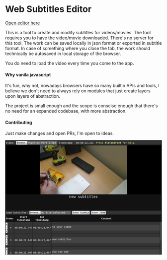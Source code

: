 # Web Subtitles Editor

[Open editor here](https://rokyed.github.io/web-subtitles-editor/)

This is a tool to create and modify subtitles for videos/movies. The tool requires you to have the video/movie downloaded. There's no server for this tool. The work can be saved locally in json format or exported in subtitle format. In case of something where you close the tab, the work should technically be autosaved in local storage of the browser.

You do need to load the video every time you come to the app.


#### Why vanila javascript

It's fun, why not, nowadays browsers have so many builtin APIs and tools, I believe we don't need to always rely on modules that just create layers upon layers of abstraction.

The project is small enough and the scope is conscise enough that there's no need for an expanded codebase, with more abstraction.

#### Contributing

Just make changes and open PRs, I'm open to ideas.

![in editor screenshot](https://github.com/rokyed/web-subtitles-editor/blob/master/editor.png)
